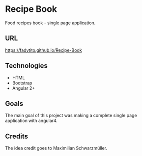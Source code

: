 # Recipe Book
Food recipes book - single page application.
## URL
https://fadytito.github.io/Recipe-Book
## Technologies
* HTML
* Bootstrap
* Angular 2+
## Goals
The main goal of this project was making a complete single page application with angular4.
## 
## Credits
The idea credit goes to Maximilian Schwarzmüller.

